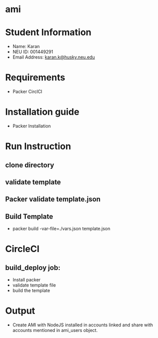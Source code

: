 # ami

# Student Information

- Name: Karan
- NEU ID: 001449291   
- Email Address: karan.k@husky.neu.edu 

# Requirements
- Packer
CirclCI

# Installation guide

- Packer Installation

# Run Instruction

## clone directory

## validate template

## Packer validate template.json

## Build Template

- packer build -var-file=./vars.json template.json

# CircleCI

## build_deploy job:

- Install packer
- validate template file
- build the template

# Output

- Create AMI with NodeJS installed in accounts linked and share with accounts mentioned in ami_users object.
